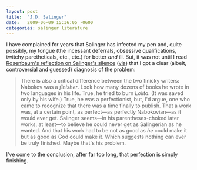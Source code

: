 ```yaml
---
layout: post
title:  "J.D. Salinger"
date:   2009-06-09 15:36:05 -0600
categories: salinger literature
---
```


I have complained for years that Salinger has infected my pen and, quite possibly, my tongue (the incessant deferrals, obsessive qualifications, twitchy paretheticals, etc., etc.) for better <em>and</em> ill. But, it was not until I read <a href="http://www.slate.com/id/2219768/pagenum/all/">Rosenbaum's reflection on Salinger's silence</a> (<a href="http://fimoculous.com">via</a>) that I got a clear (albeit, controversial and guessed) diagnosis of the problem:
<blockquote>There is also a critical difference between the two finicky writers: Nabokov was a <em>finisher</em>. Look how many dozens of books he wrote in two languages in his life. True, he tried to burn <em>Lolita</em>. (It was saved only by his wife.) True, he was a perfectionist, but, I'd argue, one who came to recognize that there was a time finally to publish. That a work was, at a certain point, as perfect—as perfectly Nabokovian—as it would ever get. Salinger seems—in his parentheses-choked later works, at least—to believe he could never get as Salingerian as he wanted. And that his work had to be not as good as <em>he</em> could make it but as good as God could make it. Which suggests nothing can ever be truly finished. Maybe that's his problem.</blockquote>
I've come to the conclusion, after far too long, that perfection is simply finishing.